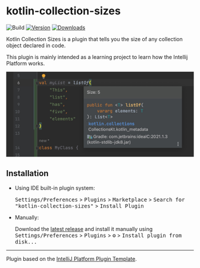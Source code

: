 # kotlin-collection-sizes

![Build](https://github.com/a-liut/kotlin-collection-sizes/workflows/Build/badge.svg)
[![Version](https://img.shields.io/jetbrains/plugin/v/19853-kotlin-collection-sizes.svg)](https://plugins.jetbrains.com/plugin/19853-kotlin-collection-sizes)
[![Downloads](https://img.shields.io/jetbrains/plugin/d/19853-kotlin-collection-sizes.svg)](https://plugins.jetbrains.com/plugin/19853-kotlin-collection-sizes)

<!-- Plugin description -->
Kotlin Collection Sizes is a plugin that tells you the size of any collection object declared in code.
<!-- Plugin description end -->

This plugin is mainly intended as a learning project to learn how the Intellij Platform works.

![alt text](./docs/pics/screen1.jpeg)

## Installation

- Using IDE built-in plugin system:
  
  <kbd>Settings/Preferences</kbd> > <kbd>Plugins</kbd> > <kbd>Marketplace</kbd> > <kbd>Search for "kotlin-collection-sizes"</kbd> >
  <kbd>Install Plugin</kbd>
  
- Manually:

  Download the [latest release](https://github.com/a-liut/kotlin-collection-sizes/releases/latest) and install it manually using
  <kbd>Settings/Preferences</kbd> > <kbd>Plugins</kbd> > <kbd>⚙️</kbd> > <kbd>Install plugin from disk...</kbd>

---
Plugin based on the [IntelliJ Platform Plugin Template][template].

[template]: https://github.com/JetBrains/intellij-platform-plugin-template
